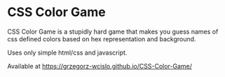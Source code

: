 # CSS Color Game
CSS Color Game is a stupidly hard game that makes you
guess names of css defined colors based on hex representation
and background.

Uses only simple html/css and javascript.

Available at <https://grzegorz-wcislo.github.io/CSS-Color-Game/>
